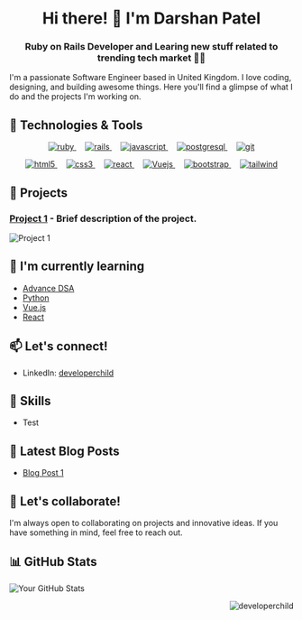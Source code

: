 <h1 align="center">Hi there! 👋 I'm Darshan Patel</h1>
<h3 align="center">Ruby on Rails Developer and Learing new stuff related to trending tech market 👨‍💻</h3>

I'm a passionate Software Engineer based in United Kingdom. I love coding, designing, and building awesome things. Here you'll find a glimpse of what I do and the projects I'm working on.


## 🔧 Technologies & Tools
  <p align="center">
    <a href="https://www.ruby-lang.org/en/" target="_blank" rel="noreferrer"> <img src="https://img.shields.io/badge/Ruby-CC342D?style=for-the-badge&logo=ruby&logoColor=white" alt="ruby"/> </a>
   &nbsp;&nbsp;&nbsp;
    <a href="https://rubyonrails.org" target="_blank" rel="noreferrer"> <img src="https://img.shields.io/badge/Ruby_on_Rails-CC0000?style=for-the-badge&logo=ruby-on-rails&logoColor=white" alt="rails"/> </a>
    &nbsp;&nbsp;&nbsp;
    <a href="https://developer.mozilla.org/en-US/docs/Web/JavaScript" target="_blank" rel="noreferrer"> <img src="https://img.shields.io/badge/JavaScript-323330?style=for-the-badge&logo=javascript&logoColor=F7DF1E" alt="javascript"/> </a>
    &nbsp;&nbsp;&nbsp;
    <a href="https://www.postgresql.org" target="_blank" rel="noreferrer"> <img src="https://img.shields.io/badge/PostgreSQL-316192?style=for-the-badge&logo=postgresql&logoColor=white" alt="postgresql"/> </a>
    &nbsp;&nbsp;&nbsp;
    <a href="https://git-scm.com/" target="_blank" rel="noreferrer"> <img src="https://img.shields.io/badge/GIT-E44C30?style=for-the-badge&logo=git&logoColor=white" alt="git"/> </a>
  </p>
  <p align="center">
    <a href="https://www.w3.org/html/" target="_blank" rel="noreferrer"> <img src="https://img.shields.io/badge/HTML5-E34F26?style=for-the-badge&logo=html5&logoColor=white" alt="html5"/> </a>
    &nbsp;&nbsp;&nbsp;
    <a href="https://www.w3schools.com/css/" target="_blank" rel="noreferrer"> <img src="https://img.shields.io/badge/CSS3-1572B6?style=for-the-badge&logo=css3&logoColor=white" alt="css3"/> </a>
   &nbsp;&nbsp;&nbsp;
    <a href="https://reactjs.org/" target="_blank" rel="noreferrer"> <img src="https://img.shields.io/badge/React-20232A?style=for-the-badge&logo=react&logoColor=61DAFB" alt="react"/> </a>
    &nbsp;&nbsp;&nbsp;
    <a href="https://vuejs.org/" target="_blank" rel="noreferrer"> <img src="https://img.shields.io/badge/Vuejs-20232A?style=for-the-badge&logo=vuejs&logoColor=4FC08D" alt="Vuejs"/> </a>
    &nbsp;&nbsp;&nbsp;
    <a href="https://getbootstrap.com" target="_blank" rel="noreferrer"> <img src="https://img.shields.io/badge/Bootstrap-563D7C?style=for-the-badge&logo=bootstrap&logoColor=white" alt="bootstrap"/> </a>
    &nbsp;&nbsp;&nbsp;
    <a href="https://tailwindcss.com/" target="_blank" rel="noreferrer"> <img src="https://img.shields.io/badge/Tailwind_CSS-38B2AC?style=for-the-badge&logo=tailwind-css&logoColor=white" alt="tailwind"/> </a>
  </p>
<p align="center">
</p>


## 🚀 Projects

### [Project 1](link-to-project1) - Brief description of the project.

![Project 1](project1-thumbnail.png)


## 🌱 I'm currently learning

- [Advance DSA](https://neetcode.io/courses/advanced-algorithms/0)
- [Python](https://www.python.org/)
- [Vue.js](https://vuejs.org/)
- [React](https://react.dev/)


## 📫 Let's connect!

- LinkedIn: [developerchild](https://www.linkedin.com/in/developerchild/)


## 💼 Skills

- Test


## 📝 Latest Blog Posts

- [Blog Post 1](link-to-blogpost1)


## 🤝 Let's collaborate!

I'm always open to collaborating on projects and innovative ideas. If you have something in mind, feel free to reach out.


## 📊 GitHub Stats

![Your GitHub Stats](https://github-readme-stats.vercel.app/api?username=developerchild&show_icons=true&hide=stars&count_private=true&hide_border=true&theme=radical)


<p align="right"> <img src="https://komarev.com/ghpvc/?username=developerchild&label=Profile%20views&color=0e75b6&style=flat" alt="developerchild" /> </p>
